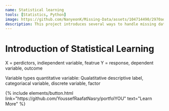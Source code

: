 ```yaml
---
name: Statistical learning
tools: [Statistics, Python]
image: https://github.com/NanyeonK/Missing-Data/assets/104714490/2970ad09-6df6-4381-912e-962f7018ba08
description: This project introduces several ways to handle missing data and provides a package for doing so.
---
```


# Introduction of Statistical Learning
X = perdictors, indiependent variable, featrue
Y = response, dependent variable, outcome

Variable types
quantitative variable:
Qualatitative descriptive label, categoriacal variable, discrete variable, factor




<p class="text-center">
{% include elements/button.html link="https://github.com/YoussefRaafatNasry/portfolYOU" text="Learn More" %}
</p>
